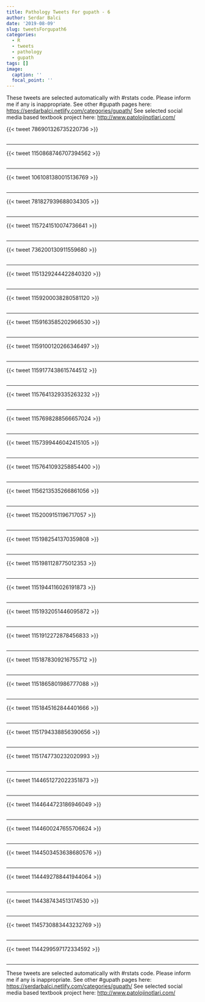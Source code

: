 ```yaml
---
title: Pathology Tweets For gupath - 6
author: Serdar Balci
date: '2019-08-09'
slug: tweetsForgupath6
categories:
  - R
  - tweets
  - pathology
  - gupath
tags: []
image:
  caption: ''
  focal_point: ''
---
```



These tweets are selected automatically with #rstats code. Please inform me if any is inappropriate.
See other #gupath pages here: https://serdarbalci.netlify.com/categories/gupath/ 
See selected social media based textbook project here: http://www.patolojinotlari.com/

{{< tweet 786901326735220736 >}}
<br>
<br>
<hr>
{{< tweet 1150868746707394562 >}}
<br>
<br>
<hr>
{{< tweet 1061081380015136769 >}}
<br>
<br>
<hr>
{{< tweet 781827939688034305 >}}
<br>
<br>
<hr>
{{< tweet 1157241510074736641 >}}
<br>
<br>
<hr>
{{< tweet 736200130911559680 >}}
<br>
<br>
<hr>
{{< tweet 1151329244422840320 >}}
<br>
<br>
<hr>
{{< tweet 1159200038280581120 >}}
<br>
<br>
<hr>
{{< tweet 1159163585202966530 >}}
<br>
<br>
<hr>
{{< tweet 1159100120266346497 >}}
<br>
<br>
<hr>
{{< tweet 1159177438615744512 >}}
<br>
<br>
<hr>
{{< tweet 1157641329335263232 >}}
<br>
<br>
<hr>
{{< tweet 1157698288566657024 >}}
<br>
<br>
<hr>
{{< tweet 1157399446042415105 >}}
<br>
<br>
<hr>
{{< tweet 1157641093258854400 >}}
<br>
<br>
<hr>
{{< tweet 1156213535266861056 >}}
<br>
<br>
<hr>
{{< tweet 1152009151196717057 >}}
<br>
<br>
<hr>
{{< tweet 1151982541370359808 >}}
<br>
<br>
<hr>
{{< tweet 1151981128775012353 >}}
<br>
<br>
<hr>
{{< tweet 1151944116026191873 >}}
<br>
<br>
<hr>
{{< tweet 1151932051446095872 >}}
<br>
<br>
<hr>
{{< tweet 1151912272878456833 >}}
<br>
<br>
<hr>
{{< tweet 1151878309216755712 >}}
<br>
<br>
<hr>
{{< tweet 1151865801986777088 >}}
<br>
<br>
<hr>
{{< tweet 1151845162844401666 >}}
<br>
<br>
<hr>
{{< tweet 1151794338856390656 >}}
<br>
<br>
<hr>
{{< tweet 1151747730232020993 >}}
<br>
<br>
<hr>
{{< tweet 1144651272022351873 >}}
<br>
<br>
<hr>
{{< tweet 1144644723186946049 >}}
<br>
<br>
<hr>
{{< tweet 1144600247655706624 >}}
<br>
<br>
<hr>
{{< tweet 1144503453638680576 >}}
<br>
<br>
<hr>
{{< tweet 1144492788441944064 >}}
<br>
<br>
<hr>
{{< tweet 1144387434513174530 >}}
<br>
<br>
<hr>
{{< tweet 1145730883443232769 >}}
<br>
<br>
<hr>
{{< tweet 1144299597172334592 >}}
<br>
<br>
<hr>


These tweets are selected automatically with #rstats code. Please inform me if any is inappropriate.
See other #gupath pages here: https://serdarbalci.netlify.com/categories/gupath/ 
See selected social media based textbook project here: http://www.patolojinotlari.com/
